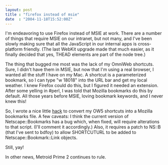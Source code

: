 ```yaml
---
layout: post
title : "firefox instead of msie"
date  : "2004-11-18T15:52:00Z"
---
```

I'm endeavoring to use Firefox instead of MSIE at work.  There are a number of things that require MSIE on our intranet, but not many, and I've been slowly making sure that all the JavaScript in our internal apps is cross-platform friendly.  (The last WebKit upgrade made that much easier, as it finally decided that yes, THEAD elements are part of the node tree.)

The thing that bugged me most was the lack of my OmniWeb shortcuts.  Sure, I didn't have them in MSIE, but now that I'm using a real browser, I wanted all the stuff I have on my Mac.  A shortcut is a parameterized bookmark, so I can type "w 18018" into the URL bar and get my local weather.  I knew Firefox could do this, but I figured it needed an extension.  After some yelling in #perl, I was told that Mozilla bookmarks do this by default.  All those years before MSIE, loving bookmark keywords, and I never knew this!

So, I wrote a nice little <a href='http://rjbs.manxome.org/hacks/perl#ow5sh'> hack</a> to convert my OW5 shortcuts into a Mozilla bookmarks file.  A few caveats:  I think the current version of Netscape::Bookmarks has a bug which, when fixed, will require alterations to that script.  (I'll comment it accordingly.)  Also, it requires a patch to NS::B (that I've sent to bdfoy) to allow SHORTCUTURL to be added to Netscape::Bookmark::Link objects.

Still, yay!

In other news, Metroid Prime 2 continues to rule.

